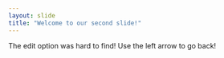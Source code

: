 ```yaml
---
layout: slide
title: "Welcome to our second slide!"
---
```

The edit option was hard to find!
Use the left arrow to go back!
